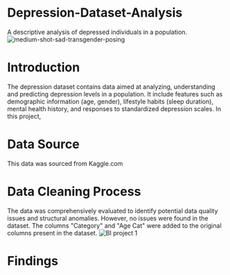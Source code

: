 # Depression-Dataset-Analysis
A descriptive analysis of depressed individuals in a population.
![medium-shot-sad-transgender-posing](https://github.com/user-attachments/assets/ac2964bf-0bf8-43f6-ac15-7cc29d5088f0)
# Introduction
The depression dataset contains data aimed at analyzing, understanding and predicting depression levels in a population. It include features such as demographic information (age, gender), lifestyle habits (sleep duration), mental health history, and responses to standardized depression scales. 
In this project, 
# Data Source
This data was sourced from Kaggle.com
# Data Cleaning Process
The data was comprehensively evaluated to identify potential data quality issues and structural anomalies. However, no issues were found in the dataset. The columns "Category" and "Age Cat" were added to the original columns present in the dataset.
![BI project 1](https://github.com/user-attachments/assets/607e8750-defd-46af-9c24-f0bddcb5764a) 
# Findings
